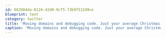 ```yaml
---
id: 682884da-8124-42d0-9cf5-73b97513d9ce
blueprint: text
category: twitter
title: 'Moving domains and debugging code. Just your average Christmas day.'
caption: 'Moving domains and debugging code. Just your average Christmas day.'
---
```


